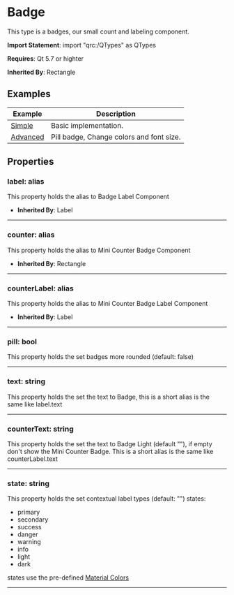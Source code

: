 # Badge

This type is a badges, our small count and labeling component.


**Import Statement**: import "qrc:/QTypes" as QTypes

**Requires**: Qt 5.7 or highter

**Inherited By**: Rectangle


## Examples

| Example   | Description |
| ------ | ------ |
| [Simple](https://github.com/RicGuerra/QTypes/tree/master/Examples/Badge/Simple.qml)             | Basic implementation.
| [Advanced](https://github.com/RicGuerra/QTypes/tree/master/Examples/Badge/Advanced.qml)         | Pill badge, Change colors and font size.



## Properties

### label: alias

This property holds the alias to Badge Label Component
- **Inherited By**: Label

----

### counter: alias

This property holds the alias to Mini Counter Badge Component
- **Inherited By**: Rectangle

---

### counterLabel: alias

This property holds the alias to Mini Counter Badge Label Component
- **Inherited By**: Label

----

### pill: bool

This property holds the set badges more rounded (default: false)

----

### text: string

This property holds the set the text to Badge, this is a short alias is the
same like label.text

----

### counterText: string

This property holds the set the text to Badge Light (default ""), if empty don't show the
Mini Counter Badge. This is a short alias is the same like counterLabel.text

----

### state: string

This property holds the set contextual label types (default: "") states:

- primary
- secondary
- success
- danger
- warning
- info
- light
- dark

states use the pre-defined [Material Colors](https://doc.qt.io/qt-5/qtquickcontrols2-material.html#pre-defined-material-colors)

----

